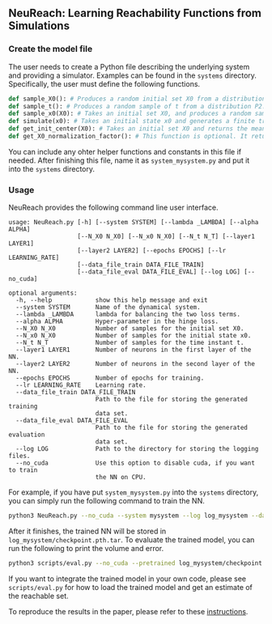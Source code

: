 ## NeuReach: Learning Reachability Functions from Simulations

### Create the model file
The user needs to create a Python file describing the underlying system and providing a simulator. Examples can be found in the ```systems``` directory. Specifically, the user must define the following functions.
```python
def sample_X0(): # Produces a random initial set X0 from a distribution P1. The parameterized representation of X0 should be returned.
def sample_t(): # Produces a random sample of t from a distribution P2.
def sample_x0(X0): # Takes an initial set X0, and produces a random sample of x0 in X0 according to a distribution D(X0).
def simulate(x0): # Takes an initial state x0 and generates a finite trajectory which is a sequence of states at some time instants. The user should make sure that for every time instant returned by sample_t(), a state corresponding to it can be found in the simulated trajectory.
def get_init_center(X0): # Takes an initial set X0 and returns the mean value of the distribution D(X0).
def get_X0_normalization_factor(): # This function is optional. It returns the mean and std of the distribution for X0, which are then used to normalize the training data set and could make the training easier. You can simply return 0 for mean and 1 for std to avoid such a normalization.
```
You can include any ohter helper functions and constants in this file if needed. After finishing this file, name it as ```system_mysystem.py``` and put it into the ```systems``` directory.

### Usage
NeuReach provides the following command line user interface.
```text
usage: NeuReach.py [-h] [--system SYSTEM] [--lambda _LAMBDA] [--alpha ALPHA]
                   [--N_X0 N_X0] [--N_x0 N_X0] [--N_t N_T] [--layer1 LAYER1]
                   [--layer2 LAYER2] [--epochs EPOCHS] [--lr LEARNING_RATE]
                   [--data_file_train DATA_FILE_TRAIN]
                   [--data_file_eval DATA_FILE_EVAL] [--log LOG] [--no_cuda]

optional arguments:
  -h, --help            show this help message and exit
  --system SYSTEM       Name of the dynamical system.
  --lambda _LAMBDA      lambda for balancing the two loss terms.
  --alpha ALPHA         Hyper-parameter in the hinge loss.
  --N_X0 N_X0           Number of samples for the initial set X0.
  --N_x0 N_X0           Number of samples for the initial state x0.
  --N_t N_T             Number of samples for the time instant t.
  --layer1 LAYER1       Number of neurons in the first layer of the NN.
  --layer2 LAYER2       Number of neurons in the second layer of the NN.
  --epochs EPOCHS       Number of epochs for training.
  --lr LEARNING_RATE    Learning rate.
  --data_file_train DATA_FILE_TRAIN
                        Path to the file for storing the generated training
                        data set.
  --data_file_eval DATA_FILE_EVAL
                        Path to the file for storing the generated evaluation
                        data set.
  --log LOG             Path to the directory for storing the logging files.
  --no_cuda             Use this option to disable cuda, if you want to train
                        the NN on CPU.

```

For example, if you have put ```system_mysystem.py``` into the ```systems``` directory, you can simply run the following command to train the NN.
```bash
python3 NeuReach.py --no_cuda --system mysystem --log log_mysystem --data_file_train mysystem_train.pklz --data_file_eval mysystem_eval.pklz
```
After it finishes, the trained NN will be stored in ```log_mysystem/checkpoint.pth.tar```. To evaluate the trained model, you can run the following to print the volume and error.
```bash
python3 scripts/eval.py --no_cuda --pretrained log_mysystem/checkpoint.pth.tar --system mysystem
```
If you want to integrate the trained model in your own code, please see ```scripts/eval.py``` for how to load the trained model and get an estimate of the reachable set.

To reproduce the results in the paper, please refer to these [instructions](Reproduce.md).

